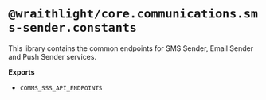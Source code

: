 # `@wraithlight/core.communications.sms-sender.constants`

This library contains the common endpoints for SMS Sender, Email Sender and Push Sender services.

**Exports**
* `COMMS_SSS_API_ENDPOINTS`
